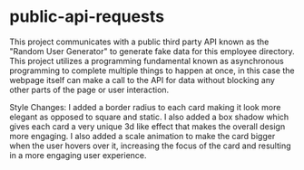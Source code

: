 # public-api-requests

This project communicates with a public third party API known as the "Random User Generator" to generate fake data for this employee directory. This project utilizes a programming fundamental known as asynchronous programming to complete multiple things to happen at once, in this case the webpage itself can make a call to the API for data without blocking any other parts of the page or user interaction.

Style Changes: I added a border radius to each card making it look more elegant as opposed to square and static. I also added a box shadow which gives each card a very unique 3d like effect that makes the overall design more engaging. I also added a scale animation to make the card bigger when the user hovers over it, increasing the focus of the card and resulting in a more engaging user experience.